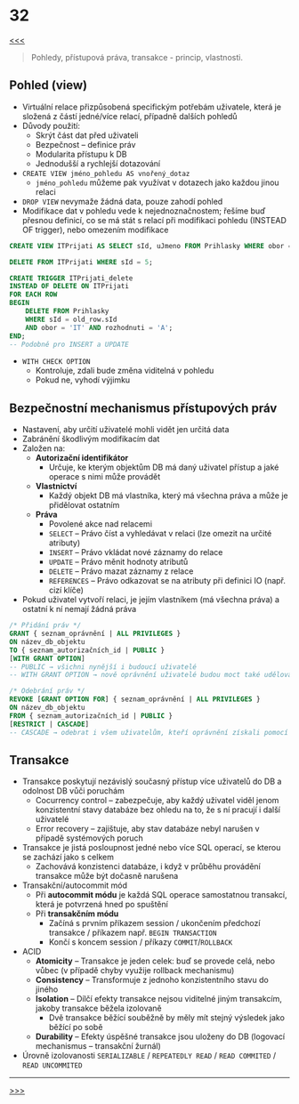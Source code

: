 # 32

[<<<](./31.MD)
> Pohledy, přístupová práva, transakce - princip, vlastnosti.

## Pohled (view)

* Virtuální relace přizpůsobená specifickým potřebám uživatele, která je složená z částí jedné/více relací, případně dalších pohledů
* Důvody použití:
  * Skrýt část dat před uživateli
  * Bezpečnost – definice práv
  * Modularita přístupu k DB
  * Jednodušší a rychlejší dotazování
* `CREATE VIEW jméno_pohledu AS vnořený_dotaz`
  * `jméno_pohledu` můžeme pak využívat v dotazech jako každou jinou relaci
* `DROP VIEW` nevymaže žádná data, pouze zahodí pohled
* Modifikace dat v pohledu vede k nejednoznačnostem; řešíme buď přesnou definicí, co se má stát s relací při modifikaci pohledu (INSTEAD OF trigger), nebo omezením modifikace

```sql
CREATE VIEW ITPrijati AS SELECT sId, uJmeno FROM Prihlasky WHERE obor = 'IT' AND rozhodnuti = 'A' /*WITH CHECK OPTION*/;

DELETE FROM ITPrijati WHERE sId = 5;

CREATE TRIGGER ITPrijati_delete
INSTEAD OF DELETE ON ITPrijati
FOR EACH ROW
BEGIN
    DELETE FROM Prihlasky
    WHERE sId = old_row.sId
    AND obor = 'IT' AND rozhodnuti = 'A';
END;
-- Podobně pro INSERT a UPDATE
```

* `WITH CHECK OPTION`
  * Kontroluje, zdali bude změna viditelná v pohledu
  * Pokud ne, vyhodí výjimku

## Bezpečnostní mechanismus přístupových práv

* Nastavení, aby určití uživatelé mohli vidět jen určitá data
* Zabránění škodlivým modifikacím dat
* Založen na:
  * __Autorizační identifikátor__
    * Určuje, ke kterým objektům DB má daný uživatel přístup a jaké operace s nimi může provádět
  * __Vlastnictví__
    * Každý objekt DB má vlastníka, který má všechna práva a může je přidělovat ostatním
  * __Práva__
    * Povolené akce nad relacemi
    * `SELECT` – Právo číst a vyhledávat v relaci (lze omezit na určité atributy)
    * `INSERT` – Právo vkládat nové záznamy do relace
    * `UPDATE` – Právo měnit hodnoty atributů
    * `DELETE` – Právo mazat záznamy z relace
    * `REFERENCES` – Právo odkazovat se na atributy při definici IO (např. cizí klíče)
* Pokud uživatel vytvoří relaci, je jejím vlastníkem (má všechna práva) a ostatní k ní nemají žádná práva

```sql
/* Přidání práv */
GRANT { seznam_oprávnění | ALL PRIVILEGES }
ON název_db_objektu
TO { seznam_autorizačních_id | PUBLIC }
[WITH GRANT OPTION]
-- PUBLIC → všichni nynější i budoucí uživatelé
-- WITH GRANT OPTION → nově oprávnění uživatelé budou moct také udělovat tato oprávnění (nebo nižší)

/* Odebrání práv */
REVOKE [GRANT OPTION FOR] { seznam_oprávnění | ALL PRIVILEGES }
ON název_db_objektu
FROM { seznam_autorizačních_id | PUBLIC }
[RESTRICT | CASCADE]
-- CASCADE → odebrat i všem uživatelům, kteří oprávnění získali pomocí WITH GRANT OPTION
```

## Transakce

* Transakce poskytují nezávislý současný přístup více uživatelů do DB a odolnost DB vůči poruchám
  * Cocurrency control – zabezpečuje, aby každý uživatel viděl jenom konzistentní stavy databáze bez ohledu na to, že s ní pracují i další uživatelé
  * Error recovery – zajištuje, aby stav databáze nebyl narušen v případě systémových poruch
* Transakce je jistá posloupnost jedné nebo více SQL operací, se kterou se zachází jako s celkem
  * Zachovává konzistenci databáze, i když v průběhu provádění transakce může být dočasně narušena
* Transakční/autocommit mód
  * Při __autocommit módu__ je každá SQL operace samostatnou transakcí, která je potvrzená hned po spuštění
  * Při __transakčním módu__
    * Začíná s prvním příkazem session / ukončením předchozí transakce / příkazem např. `BEGIN TRANSACTION`
    * Končí s koncem session / příkazy `COMMIT`/`ROLLBACK`
* ACID
  * __Atomicity__ – Transakce je jeden celek: buď se provede celá, nebo vůbec (v případě chyby využije rollback mechanismu)
  * __Consistency__ – Transformuje z jednoho konzistentního stavu do jiného
  * __Isolation__ – Dílčí efekty transakce nejsou viditelné jiným transakcím, jakoby transakce běžela izolovaně
    * Dvě transakce běžící souběžně by měly mít stejný výsledek jako běžící po sobě
  * __Durability__ – Efekty úspěšné transakce jsou uloženy do DB (logovací mechanismus – transakční žurnál)
* Úrovně izolovanosti `SERIALIZABLE` / `REPEATEDLY READ` / `READ COMMITED` / `READ UNCOMMITED`

---
[>>>](./33.MD)
